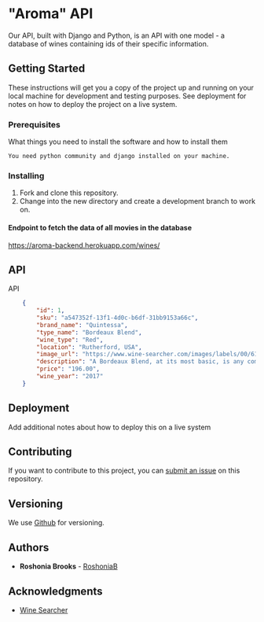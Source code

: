 # "Aroma" API

Our API, built with Django and Python, is an API with one model - a database of wines containing ids of their specific information.

## Getting Started

These instructions will get you a copy of the project up and running on your local machine for development and testing purposes. See deployment for notes on how to deploy the project on a live system.

### Prerequisites

What things you need to install the software and how to install them

```
You need python community and django installed on your machine.

```

### Installing

1. Fork and clone this repository.
1. Change into the new directory and create a development branch to work on.



#### Endpoint to fetch the data of all movies in the database

https://aroma-backend.herokuapp.com/wines/

## API

API

```json
    {
        "id": 1,
        "sku": "a547352f-13f1-4d0c-b6df-31bb9153a66c",
        "brand_name": "Quintessa",
        "type_name": "Bordeaux Blend",
        "wine_type": "Red",
        "location": "Rutherford, USA",
        "image_url": "https://www.wine-searcher.com/images/labels/00/61/10560061.jpg?width=133&height=196&fit=bounds&canvas=133,196",
        "description": "A Bordeaux Blend, at its most basic, is any combination of those grape varieties typically used to make the red wines of Bordeaux. The phrase, which seems to have originated with British wine merchants in the 19th Century, relates as much to wines made from the blend as to the grape variety combination itself (© Copyright material, Wine-Searcher.com). Far from being an officially defined or legal term, it is almost never used for wine-labeling purposes (although it occasionally appears on back labels). Its equivalent in the United States is Meritage, which is not only legally defined, but also a registered trademark.  Red Bordeaux Blends are known for their powerful structure and deep flavors. Dark fruits and berries such as plum and blackcurrant are commonly used to describe the flavors of red Bordeaux, although there is an unlimited range of terms that have been ascribed to them. Tannins tend to be relatively high in these wines, giving them a firm structure.",
        "price": "196.00",
        "wine_year": "2017"
    }
```

## Deployment

Add additional notes about how to deploy this on a live system

## Contributing

If you want to contribute to this project, you can [submit an issue](https://github.com/aroma-backend/issues) on this repository.

## Versioning

We use [Github](http://github.com) for versioning.

## Authors

- **Roshonia Brooks** - [RoshoniaB](https://github.com/RoshoniaB)


## Acknowledgments

- [Wine Searcher](https://www.wine-searcher.com/)